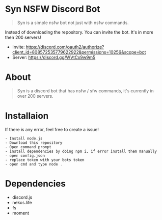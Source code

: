 # Syn NSFW Discord Bot
> Syn is a simple nsfw bot not just with nsfw commands.

Instead of downloading the repository. You can invite the bot. It's in more then 200 servers!

- Invite: https://discord.com/oauth2/authorize?client_id=808572535779622922&permissions=10256&scope=bot
- Server: https://discord.gg/WVtCx9w9m5


# About
> Syn is a discord bot that has nsfw / sfw commands, it's currently in over 200 servers.

# Installaion
If there is any error, feel free to create a issue!
```
- Install node.js
- Download this repository
- Open command prompt
- install dependencies by doing npm i, if error install them manually
- open config.json
- replace token with your bots token
- open cmd and type node .
```

# Dependencies

- discord.js
- nekos.life
- fs
- moment

